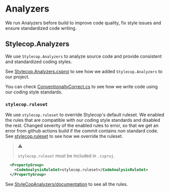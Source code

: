 # Analyzers

We run Analyzers before build to improve code quality, fix style issues and
ensure standardized code writing.

## Stylecop.Analyzers

We use `Stylecop.Analyzers` to analyze source code and provide consistent and
standardized coding styles.

See [Stylecop.Analyzers.csproj](/analyzers/Stylecop.Analyzers/Stylecop.Analyzers.csproj)
to see how we added `Stylecop.Analyzers` to our project.

You can check
[ConventionallyCorrect.cs](/analyzers/Stylecop.Analyzers/ConventionallyCorrect.cs)
to see how we write code using our coding style standards.

### `stylecop.ruleset`

We use `stylecop.ruleset` to override Stylecop's default ruleset. We enabled
the rules that are compatible with our coding style standards and disabled the
rest. Changed severity of the enabled rules to error, so that we get an error
from github actions build if the commit contains non standard code. See
[stylecop.ruleset](/analyzers/Stylecop.Analyzers/stylecop.ruleset) to see how
we override the ruleset.

> :warning:
>
> `stylecop.ruleset` must be included in `.csproj`.

```xml
  <PropertyGroup>
    <CodeAnalysisRuleSet>stylecop.ruleset</CodeAnalysisRuleSet>
  </PropertyGroup>
```

See [StyleCopAnalyzers/documentation](https://github.com/DotNetAnalyzers/StyleCopAnalyzers/tree/master/documentation)
to see all the rules.

